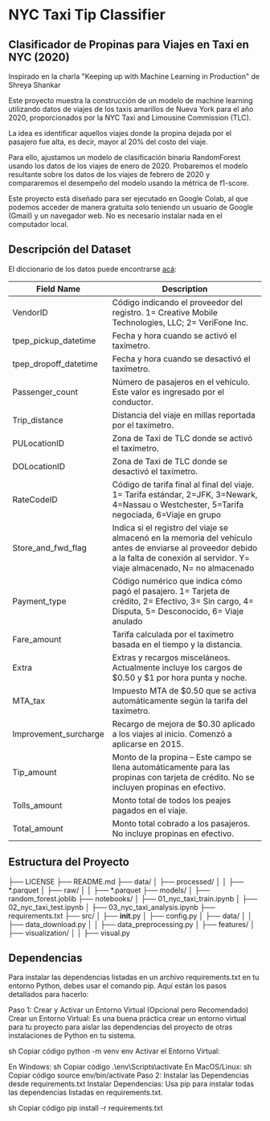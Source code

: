 # NYC Taxi Tip Classifier


## Clasificador de Propinas para Viajes en Taxi en NYC (2020)
Inspirado en la charla "Keeping up with Machine Learning in Production" de Shreya Shankar

Este proyecto muestra la construcción de un modelo de machine learning utilizando datos de viajes de los taxis amarillos de Nueva York para el año 2020, proporcionados por la NYC Taxi and Limousine Commission (TLC).

La idea es identificar aquellos viajes donde la propina dejada por el pasajero fue alta, es decir, mayor al 20% del costo del viaje.

Para ello, ajustamos un modelo de clasificación binaria RandomForest usando los datos de los viajes de enero de 2020. Probaremos el modelo resultante sobre los datos de los viajes de febrero de 2020 y compararemos el desempeño del modelo usando la métrica de f1-score.

Este proyecto está diseñado para ser ejecutado en Google Colab, al que podemos acceder de manera gratuita solo teniendo un usuario de Google (Gmail) y un navegador web. No es necesario instalar nada en el computador local.


## Descripción del Dataset

El diccionario de los datos puede encontrarse [acá](https://www1.nyc.gov/assets/tlc/downloads/pdf/data_dictionary_trip_records_yellow.pdf):

| Field Name      | Description |
| ----------- | ----------- |
| VendorID      | Código indicando el proveedor del registro. 1= Creative Mobile Technologies, LLC; 2= VeriFone Inc.       |
| tpep_pickup_datetime   | Fecha y hora cuando se activó el taxímetro.        |
| tpep_dropoff_datetime   | Fecha y hora cuando se desactivó el taxímetro.        |
| Passenger_count   | Número de pasajeros en el vehículo. Este valor es ingresado por el conductor.      |
| Trip_distance   | Distancia del viaje en millas reportada por el taxímetro.      |
| PULocationID   | Zona de Taxi de TLC donde se activó el taxímetro.      |
| DOLocationID   | Zona de Taxi de TLC donde se desactivó el taxímetro.      |
| RateCodeID   | Código de tarifa final al final del viaje. 1= Tarifa estándar, 2=JFK, 3=Newark, 4=Nassau o Westchester, 5=Tarifa negociada, 6=Viaje en grupo     |
| Store_and_fwd_flag | Indica si el registro del viaje se almacenó en la memoria del vehículo antes de enviarse al proveedor debido a la falta de conexión al servidor. Y= viaje almacenado, N= no almacenado |
| Payment_type | Código numérico que indica cómo pagó el pasajero. 1= Tarjeta de crédito, 2= Efectivo, 3= Sin cargo, 4= Disputa, 5= Desconocido, 6= Viaje anulado |
| Fare_amount | Tarifa calculada por el taxímetro basada en el tiempo y la distancia. |
| Extra | Extras y recargos misceláneos. Actualmente incluye los cargos de \$0.50 y \$1 por hora punta y noche. |
| MTA_tax | Impuesto MTA de \$0.50 que se activa automáticamente según la tarifa del taxímetro. |
| Improvement_surcharge | Recargo de mejora de \$0.30 aplicado a los viajes al inicio. Comenzó a aplicarse en 2015. |
| Tip_amount | Monto de la propina – Este campo se llena automáticamente para las propinas con tarjeta de crédito. No se incluyen propinas en efectivo. |
| Tolls_amount | Monto total de todos los peajes pagados en el viaje. |
| Total_amount | Monto total cobrado a los pasajeros. No incluye propinas en efectivo. |


## Estructura del Proyecto

├── LICENSE
├── README.md
├── data/
│   ├── processed/
│   │   ├── *.parquet
│   ├── raw/
│   │   ├── *.parquet
├── models/
│   ├── random_forest.joblib
├── notebooks/
│   ├── 01_nyc_taxi_train.ipynb
│   ├── 02_nyc_taxi_test.ipynb
│   ├── 03_nyc_taxi_analysis.ipynb
├── requirements.txt
├── src/
│   ├── __init__.py
│   ├── config.py
│   ├── data/
│   │   ├── data_download.py
│   │   ├── data_preprocessing.py
│   ├── features/
│   ├── visualization/
│   │   ├── visual.py


## Dependencias

Para instalar las dependencias listadas en un archivo requirements.txt en tu entorno Python, debes usar el comando pip. Aquí están los pasos detallados para hacerlo:

Paso 1: Crear y Activar un Entorno Virtual (Opcional pero Recomendado)
Crear un Entorno Virtual:
Es una buena práctica crear un entorno virtual para tu proyecto para aislar las dependencias del proyecto de otras instalaciones de Python en tu sistema.

sh
Copiar código
python -m venv env
Activar el Entorno Virtual:

En Windows:
sh
Copiar código
.\env\Scripts\activate
En MacOS/Linux:
sh
Copiar código
source env/bin/activate
Paso 2: Instalar las Dependencias desde requirements.txt
Instalar Dependencias:
Usa pip para instalar todas las dependencias listadas en requirements.txt.

sh
Copiar código
pip install -r requirements.txt